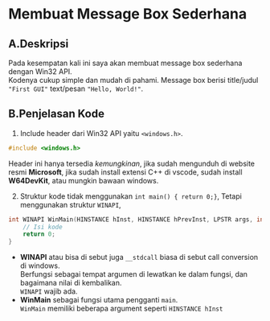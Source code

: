 # Membuat Message Box Sederhana

## A.Deskripsi
Pada kesempatan kali ini saya akan membuat message box sederhana dengan Win32 API.<br>
Kodenya cukup simple dan mudah di pahami. Message box berisi title/judul ``"First GUI"`` text/pesan ``"Hello, World!"``.

## B.Penjelasan Kode

1. Include header dari Win32 API yaitu ``<windows.h>``.

```cpp
#include <windows.h>
```

Header ini hanya tersedia _kemungkinan_, jika sudah mengunduh di website resmi **Microsoft**, jika sudah install extensi C++ di vscode, sudah install **W64DevKit**, atau mungkin bawaan windows.

2. Struktur kode tidak menggunakan ``int main() { return 0;}``, Tetapi menggunakan struktur ``WINAPI``,

```cpp
int WINAPI WinMain(HINSTANCE hInst, HINSTANCE hPrevInst, LPSTR args, int ncmdshow) {
    // Isi kode
    return 0;
}
```

- **WINAPI** atau bisa di sebut juga ``__stdcall`` biasa di sebut call conversion di windows.<br>
Berfungsi sebagai tempat argumen di lewatkan ke dalam fungsi, dan bagaimana nilai di kembalikan.<br>
``WINAPI`` wajib ada.
- **WinMain** sebagai fungsi utama pengganti ``main``.<br>
``WinMain`` memiliki beberapa argument seperti ``HINSTANCE hInst``